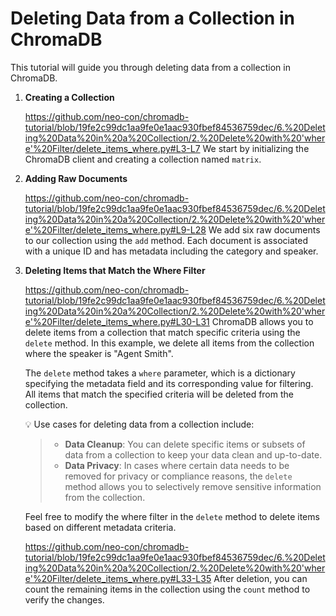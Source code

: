 # Deleting Data from a Collection in ChromaDB

This tutorial will guide you through deleting data from a collection in ChromaDB.

1. **Creating a Collection**

    https://github.com/neo-con/chromadb-tutorial/blob/19fe2c99dc1aa9fe0e1aac930fbef84536759dec/6.%20Deleting%20Data%20in%20a%20Collection/2.%20Delete%20with%20'where'%20Filter/delete_items_where.py#L3-L7
    We start by initializing the ChromaDB client and creating a collection named `matrix`.

2. **Adding Raw Documents**

    https://github.com/neo-con/chromadb-tutorial/blob/19fe2c99dc1aa9fe0e1aac930fbef84536759dec/6.%20Deleting%20Data%20in%20a%20Collection/2.%20Delete%20with%20'where'%20Filter/delete_items_where.py#L9-L28
    We add six raw documents to our collection using the `add` method. Each document is associated with a unique ID and has metadata including the category and speaker.

3. **Deleting Items that Match the Where Filter**

    https://github.com/neo-con/chromadb-tutorial/blob/19fe2c99dc1aa9fe0e1aac930fbef84536759dec/6.%20Deleting%20Data%20in%20a%20Collection/2.%20Delete%20with%20'where'%20Filter/delete_items_where.py#L30-L31
    ChromaDB allows you to delete items from a collection that match specific criteria using the `delete` method. In this example, we delete all items from the collection where the speaker is "Agent Smith".

    The `delete` method takes a `where` parameter, which is a dictionary specifying the metadata field and its corresponding value for filtering. All items that match the specified criteria will be deleted from the collection.

    💡 Use cases for deleting data from a collection include:

    >- **Data Cleanup**: You can delete specific items or subsets of data from a collection to keep your data clean and up-to-date.
    >- **Data Privacy**: In cases where certain data needs to be removed for privacy or compliance reasons, the `delete` method allows you to selectively remove sensitive information from the collection.

    Feel free to modify the where filter in the `delete` method to delete items based on different metadata criteria.

    https://github.com/neo-con/chromadb-tutorial/blob/19fe2c99dc1aa9fe0e1aac930fbef84536759dec/6.%20Deleting%20Data%20in%20a%20Collection/2.%20Delete%20with%20'where'%20Filter/delete_items_where.py#L33-L35
    After deletion, you can count the remaining items in the collection using the `count` method to verify the changes.